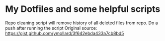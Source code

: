 # My Dotfiles and some helpful scripts
Repo cleaning script will remove history of all deleted files from repo. Do a push after running the script
Original source: https://gist.github.com/ymollard/3f642ebda433a7cb8bd5

